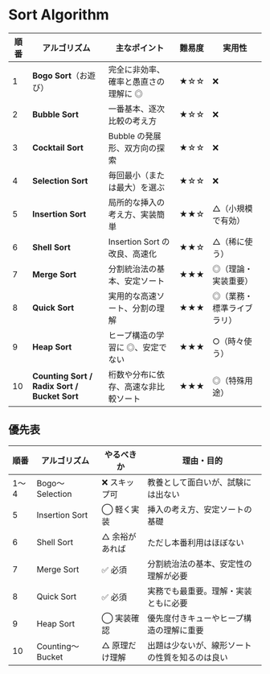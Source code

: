 # Sort Algorithm

| 順番 | アルゴリズム                                 | 主なポイント                         | 難易度 | 実用性                    |
| ---- | -------------------------------------------- | ------------------------------------ | ------ | ------------------------- |
| 1    | **Bogo Sort**（お遊び）                      | 完全に非効率、確率と愚直さの理解に ◎ | ★☆☆    | ❌                        |
| 2    | **Bubble Sort**                              | 一番基本、逐次比較の考え方           | ★☆☆    | ❌                        |
| 3    | **Cocktail Sort**                            | Bubble の発展形、双方向の探索        | ★☆☆    | ❌                        |
| 4    | **Selection Sort**                           | 毎回最小（または最大）を選ぶ         | ★☆☆    | ❌                        |
| 5    | **Insertion Sort**                           | 局所的な挿入の考え方、実装簡単       | ★★☆    | △（小規模で有効）         |
| 6    | **Shell Sort**                               | Insertion Sort の改良、高速化        | ★★☆    | △（稀に使う）             |
| 7    | **Merge Sort**                               | 分割統治法の基本、安定ソート         | ★★★    | ◎（理論・実装重要）       |
| 8    | **Quick Sort**                               | 実用的な高速ソート、分割の理解       | ★★★    | ◎（業務・標準ライブラリ） |
| 9    | **Heap Sort**                                | ヒープ構造の学習に ◎、安定でない     | ★★★    | ○（時々使う）             |
| 10   | **Counting Sort / Radix Sort / Bucket Sort** | 桁数や分布に依存、高速な非比較ソート | ★★★    | ◎（特殊用途）             |

## 優先表

| 順番 | アルゴリズム     | やるべきか     | 理由・目的                                     |
| ---- | ---------------- | -------------- | ---------------------------------------------- |
| 1〜4 | Bogo〜Selection  | ❌ スキップ可  | 教養として面白いが、試験には出ない             |
| 5    | Insertion Sort   | ◯ 軽く実装     | 挿入の考え方、安定ソートの基礎                 |
| 6    | Shell Sort       | △ 余裕があれば | ただし本番利用はほぼない                       |
| 7    | Merge Sort       | ✅ 必須        | 分割統治法の基本、安定性の理解が必要           |
| 8    | Quick Sort       | ✅ 必須        | 実務でも最重要。理解・実装ともに必要           |
| 9    | Heap Sort        | ◯ 実装確認     | 優先度付きキューやヒープ構造の理解に重要       |
| 10   | Counting〜Bucket | △ 原理だけ理解 | 出題は少ないが、線形ソートの性質を知るのは良い |
